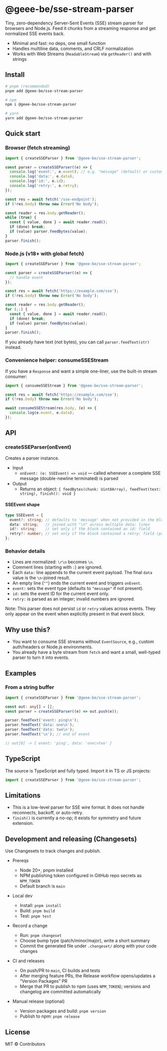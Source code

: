 # @geee-be/sse-stream-parser

Tiny, zero-dependency Server-Sent Events (SSE) stream parser for browsers and Node.js. Feed it chunks from a streaming response and get normalized SSE events back.

- Minimal and fast: no deps, one small function
- Handles multiline data, comments, and CRLF normalization
- Works with Web Streams (`ReadableStream`) via `getReader()` and with strings

## Install

```sh
# pnpm (recommended)
pnpm add @geee-be/sse-stream-parser

# npm
npm i @geee-be/sse-stream-parser

# yarn
yarn add @geee-be/sse-stream-parser
```

## Quick start

### Browser (fetch streaming)

```ts
import { createSSEParser } from '@geee-be/sse-stream-parser';

const parser = createSSEParser((e) => {
  console.log('event:', e.event); // e.g. "message" (default) or custom type
  console.log('data:', e.data);
  console.log('id:', e.id);
  console.log('retry:', e.retry);
});

const res = await fetch('/sse-endpoint');
if (!res.body) throw new Error('No body');

const reader = res.body.getReader();
while (true) {
  const { value, done } = await reader.read();
  if (done) break;
  if (value) parser.feedBytes(value);
}
parser.finish();
```

### Node.js (v18+ with global fetch)

```ts
import { createSSEParser } from '@geee-be/sse-stream-parser';

const parser = createSSEParser((e) => {
  // handle event
});

const res = await fetch('https://example.com/sse');
if (!res.body) throw new Error('No body');

const reader = res.body.getReader();
for (;;) {
  const { value, done } = await reader.read();
  if (done) break;
  if (value) parser.feedBytes(value);
}
parser.finish();
```

If you already have text (not bytes), you can call `parser.feedText(str)` instead.

### Convenience helper: consumeSSEStream

If you have a `Response` and want a simple one-liner, use the built-in stream consumer:

```ts
import { consumeSSEStream } from '@geee-be/sse-stream-parser';

const res = await fetch('https://example.com/sse');
if (!res.body) throw new Error('No body');

await consumeSSEStream(res.body, (e) => {
  console.log(e.event, e.data);
});
```

## API

### createSSEParser(onEvent)

Creates a parser instance.

- Input
  - `onEvent: (e: SSEEvent) => void` — called whenever a complete SSE message (double-newline terminated) is parsed
- Output
  - Returns an object: `{ feedBytes(chunk: Uint8Array), feedText(text: string), finish(): void }`

#### SSEEvent shape

```ts
type SSEEvent = {
  event?: string; // defaults to 'message' when not provided in the block
  data: string;   // joined with "\n" across multiple data: lines
  id?: string;    // set only if the block contained an id: field
  retry?: number; // set only if the block contained a retry: field (parsed as base-10 integer)
};
```

### Behavior details

- Lines are normalized: `\r\n` becomes `\n`.
- Comment lines (starting with `:`) are ignored.
- Each `data:` line appends to the current event payload. The final `data` value is the `\n`-joined result.
- An empty line (`""`) ends the current event and triggers `onEvent`.
- `event:` sets the event type (defaults to `"message"` if not present).
- `id:` sets the event ID for the current event only.
- `retry:` is parsed as an integer; invalid numbers are ignored.

Note: This parser does not persist `id` or `retry` values across events. They only appear on the event when explicitly present in that event block.

## Why use this?

- You want to consume SSE streams without `EventSource`, e.g., custom auth/headers or Node.js environments.
- You already have a byte stream from `fetch` and want a small, well-typed parser to turn it into events.

## Examples

### From a string buffer

```ts
import { createSSEParser } from '@geee-be/sse-stream-parser';

const out: any[] = [];
const parser = createSSEParser((e) => out.push(e));

parser.feedText('event: ping\n');
parser.feedText('data: one\n');
parser.feedText('data: two\n');
parser.feedText('\n'); // end of event

// out[0] -> { event: 'ping', data: 'one\ntwo' }
```

## TypeScript

The source is TypeScript and fully typed. Import it in TS or JS projects:

```ts
import { createSSEParser } from '@geee-be/sse-stream-parser';
```

## Limitations

- This is a low-level parser for SSE wire format. It does not handle reconnects, backoff, or auto-retry.
- `finish()` is currently a no-op; it exists for symmetry and future extension.

## Development and releasing (Changesets)

Use Changesets to track changes and publish.

- Prereqs
  - Node 20+, pnpm installed
  - NPM publishing token configured in GitHub repo secrets as `NPM_TOKEN`
  - Default branch is `main`

- Local dev
  - Install: `pnpm install`
  - Build: `pnpm build`
  - Test: `pnpm test`

- Record a change
  - Run: `pnpm changeset`
  - Choose bump type (patch/minor/major), write a short summary
  - Commit the generated file under `.changeset/` along with your code changes

- CI and releases
  - On push/PR to `main`, CI builds and tests
  - After merging feature PRs, the Release workflow opens/updates a “Version Packages” PR
  - Merge that PR to publish to npm (uses `NPM_TOKEN`); versions and changelog are committed automatically

- Manual release (optional)
  - Version packages and build: `pnpm version`
  - Publish to npm: `pnpm release`

## License

MIT © Contributors

